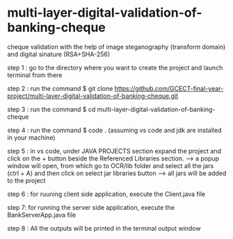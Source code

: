 # multi-layer-digital-validation-of-banking-cheque
cheque validation with the help of image steganography (transform domain) and digital sinature (RSA+SHA-256)


step 1 : go to the directory where you want to create the project and launch terminal from there

step 2 : run the command $ git clone https://github.com/GCECT-final-year-project/multi-layer-digital-validation-of-banking-cheque.git 

step 3 : run the command $ cd multi-layer-digital-validation-of-banking-cheque

step 4 : run the command $ code . (assuming vs code and jdk are installed in your machine)

step 5 : in vs code, under JAVA PROJECTS section expand the project and click on the + button beside the Referenced Libraries section. 
        --> a popup window will open, from which go to OCR/lib folder and select all the jars (ctrl + A) and then click on select jar libraries button
        --> all jars will be added to the project

step 6 : for ruuning client side application, execute the Client.java file 

step 7: for running the server side application, execute the BankServerApp.java file

step 8 : All the outputs will be printed in the terminal output window



